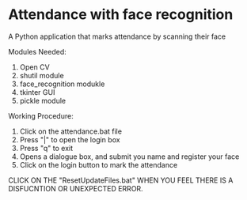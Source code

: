 # Attendance with face recognition
A Python application that marks attendance by scanning their face

Modules Needed:
1. Open CV
2. shutil module
3. face_recognition modukle
4. tkinter GUI
5. pickle module

Working Procedure:
1. Click on the attendance.bat file
2. Press "|" to open the login box
3. Press "q" to exit
4. Opens a dialogue box, and submit you name and register your face
5. Click on the login button to mark the attendance

CLICK ON THE "ResetUpdateFiles.bat" WHEN YOU FEEL THERE IS A DISFUCNTION OR UNEXPECTED ERROR.
